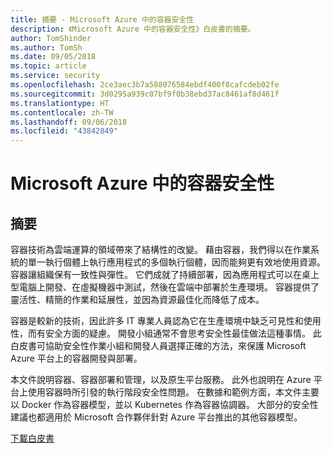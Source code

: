 ```yaml
---
title: 摘要 - Microsoft Azure 中的容器安全性
description: 《Microsoft Azure 中的容器安全性》白皮書的摘要。
author: TomShinder
ms.author: TomSh
ms.date: 09/05/2018
ms.topic: article
ms.service: security
ms.openlocfilehash: 2ce3aec3b7a588076584ebdf400f8cafcdeb02fe
ms.sourcegitcommit: 3d0295a939c07bf9f0b38ebd37ac8461af8d461f
ms.translationtype: HT
ms.contentlocale: zh-TW
ms.lasthandoff: 09/06/2018
ms.locfileid: "43842849"
---
```

# <a name="container-security-in-microsoft-azure"></a>Microsoft Azure 中的容器安全性
## <a name="abstract"></a>摘要

容器技術為雲端運算的領域帶來了結構性的改變。 藉由容器，我們得以在作業系統的單一執行個體上執行應用程式的多個執行個體，因而能夠更有效地使用資源。 容器讓組織保有一致性與彈性。 它們成就了持續部署，因為應用程式可以在桌上型電腦上開發、在虛擬機器中測試，然後在雲端中部署於生產環境。 容器提供了靈活性、精簡的作業和延展性，並因為資源最佳化而降低了成本。

容器是較新的技術，因此許多 IT 專業人員認為它在生產環境中缺乏可見性和使用性，而有安全方面的疑慮。 開發小組通常不會思考安全性最佳做法這種事情。 此白皮書可協助安全性作業小組和開發人員選擇正確的方法，來保護 Microsoft Azure 平台上的容器開發與部署。

本文件說明容器、容器部署和管理，以及原生平台服務。 此外也說明在 Azure 平台上使用容器時所引發的執行階段安全性問題。 在數據和範例方面，本文件主要以 Docker 作為容器模型，並以 Kubernetes 作為容器協調器。 大部分的安全性建議也都適用於 Microsoft 合作夥伴針對 Azure 平台推出的其他容器模型。

[下載白皮書](https://azure.microsoft.com/mediahandler/files/resourcefiles/container-security-in-microsoft-azure/Open%20Container%20Security%20in%20Microsoft%20Azure.pdf)